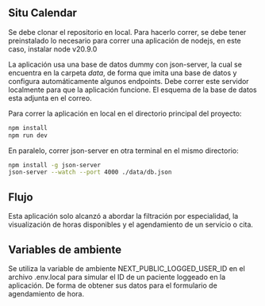 ## Situ Calendar

Se debe clonar el repositorio en local. Para hacerlo correr, se debe tener preinstalado lo necesario para correr una aplicación de nodejs, en este caso, instalar node v20.9.0

La aplicación usa una base de datos dummy con json-server, la cual se encuentra en la carpeta *data*, de forma que imita una base de datos y configura automáticamente algunos endpoints. Debe correr este servidor localmente para que la aplicación funcione. El esquema de la base de datos esta adjunta en el correo.

Para correr la aplicación en local en el directorio principal del proyecto:

```bash
npm install
npm run dev
```

En paralelo, correr json-server en otra terminal en el mismo directorio:

```bash
npm install -g json-server
json-server --watch --port 4000 ./data/db.json
```

## Flujo

Esta aplicación solo alcanzó a abordar la filtración por especialidad, la visualización de horas disponibles y el agendamiento de un servicio o cita.

## Variables de ambiente

Se utiliza la variable de ambiente NEXT_PUBLIC_LOGGED_USER_ID en el archivo .env.local para simular el ID de un paciente loggeado en la aplicación. De forma de obtener sus datos para el formulario de agendamiento de hora.
